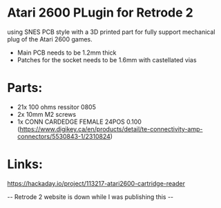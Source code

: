 # Atari 2600 PLugin for Retrode 2
using SNES PCB style with a 3D printed part for fully support mechanical plug of the Atari 2600 games.

- Main PCB needs to be 1.2mm thick
- Patches for the socket needs to be 1.6mm with castellated vias


# Parts:
- 21x 100 ohms ressitor 0805
- 2x 10mm M2 screws
- 1x CONN CARDEDGE FEMALE 24POS 0.100 (https://www.digikey.ca/en/products/detail/te-connectivity-amp-connectors/5530843-1/2310824)


# Links:

https://hackaday.io/project/113217-atari2600-cartridge-reader

-- Retrode 2 website is down while I was publishing this --
